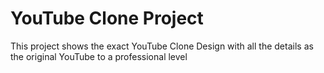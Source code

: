 # YouTube Clone Project

This project shows the exact YouTube Clone Design with all the details as the original YouTube to a professional level
